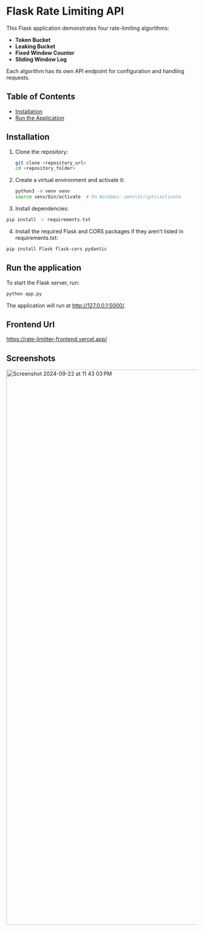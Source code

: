 # Flask Rate Limiting API

This Flask application demonstrates four rate-limiting algorithms: 
- **Token Bucket** 
- **Leaking Bucket** 
- **Fixed Window Counter**
- **Sliding Window Log**

Each algorithm has its own API endpoint for configuration and handling requests.

## Table of Contents
- [Installation](#installation)
- [Run the Application](#run-the-application)

## Installation

1. Clone the repository:

   ```bash
   git clone <repository_url>
   cd <repository_folder>
   ```
   
2. Create a virtual environment and activate it:
   
   ```bash
   python3 -m venv venv
   source venv/bin/activate  # On Windows: venv\Scripts\activate
   ```
   
3.	Install dependencies:
   
   ```bash
   pip install -r requirements.txt
   ```

4.	Install the required Flask and CORS packages if they aren’t listed in requirements.txt:
   
   ```bash
   pip install Flask flask-cors pydantic
   ```


## Run the application

To start the Flask server, run:

   ```bash
   python app.py
   ```

The application will run at http://127.0.0.1:5000/.


## Frontend Url
https://rate-limitter-frontend.vercel.app/


## Screenshots
<img width="1459" alt="Screenshot 2024-09-22 at 11 43 03 PM" src="https://github.com/user-attachments/assets/2757c15c-23e2-4005-a204-da596c07f75e">



